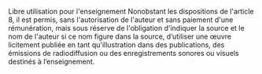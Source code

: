 Libre utilisation pour l'enseignement
Nonobstant les dispositions de l'article 8, il est permis, sans l'autorisation de l'auteur et sans
paiement d'une rémunération, mais sous réserve de l'obligation d'indiquer la source et le nom
de l'auteur si ce nom figure dans la source, d’utiliser une œuvre licitement publiée en tant
qu'illustration dans des publications, des émissions de radiodiffusion ou des enregistrements
sonores ou visuels destinés à l’enseignement.